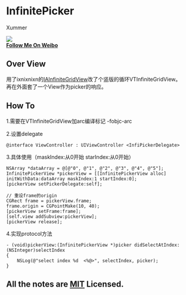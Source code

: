 # InfinitePicker #

Xummer

![](http://tp4.sinaimg.cn/1994914167/180/5650638007/1)  
**[Follow Me On Weibo](http://weibo.com/xummers)**

## Over View
用了ixnixnixn的[IAInfiniteGridView](https://github.com/ixnixnixn/IAInfiniteGridView)改了个竖版的循环VTInfiniteGridView。  
再在外面套了一个View作为picker的响应。

## How To
1.需要在VTInfiniteGridView加arc编译标记 -fobjc-arc  

2.设置delegate

	@interface ViewController : UIViewController <InfiPickerDelegate>	
3.具体使用（maskIndex:从0开始 starIndex:从0开始）

	NSArray *dataArray = @[@"0", @"1", @"2", @"3", @"4", @"5"];
	InfinitePickerView *pickerView = [[InfinitePickerView alloc] initWithData:dataArray maskIndex:1 startIndex:0];
	[pickerView setPickerDelegate:self];
	
	// 重设frame的origin
	CGRect frame = pickerView.frame;
	frame.origin = CGPointMake(10, 40);
	[pickerView setFrame:frame];
	[self.view addSubview:pickerView];
	[pickerView release];
4.实现protocol方法

	- (void)pickerView:(InfinitePickerView *)picker didSelectAtIndex:(NSInteger)selectIndex
	{
	    NSLog(@"select index %d  <%@>", selectIndex, picker);
	}

## All the notes are [MIT](http://www.opensource.org/licenses/mit-license.php) Licensed.

